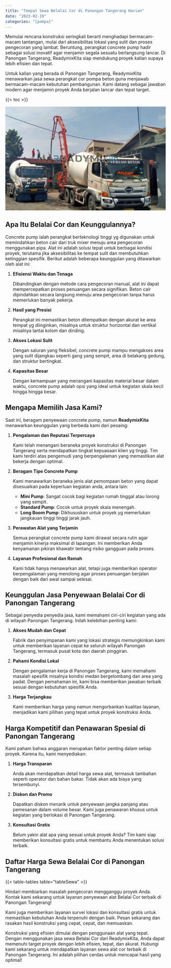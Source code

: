 ```yaml
---
title: "Tempat Sewa Belalai Cor di Panongan Tangerang Harian"
date: "2023-02-19"
categories: "[pompa]"
---
```


Memulai rencana konstruksi seringkali berarti menghadapi bermacam-macam tantangan, mulai dari aksesibilitas lokasi yang sulit dan proses pengecoran yang lambat. Beruntung, perangkat concrete pump hadir sebagai solusi inovatif agar menjamin segala sesuatu berlangsung lancar. Di Panongan Tangerang, ReadymixKita siap mendukung proyek kalian supaya lebih efisien dan tepat.

Untuk kalian yang berada di Panongan Tangerang, ReadymixKita menawarkan jasa sewa perangkat cor pompa beton guna menjawab bermacam-macam kebutuhan pembangunan. Kami datang sebagai jawaban modern agar menjamin proyek Anda berjalan lancar dan tepat target.

{{< toc >}}

![Tempat Sewa Belalai Cor di Panongan Tangerang Harian](/images/pompa/sewa-pompa-20.jpg)

## Apa Itu Belalai Cor dan Keunggulannya?

Concrete pump ialah perangkat berteknologi tinggi yg digunakan untuk memindahkan beton cair dari truk mixer menuju area pengecoran menggunakan pipa. Alat ini adalah solusi tepat untuk berbagai kondisi proyek, terutama jika aksesibilitas ke tempat sulit dan membutuhkan ketinggian spesifik. Berikut adalah beberapa keunggulan yang ditawarkan oleh alat ini:

1. **Efisiensi Waktu dan Tenaga**

   Dibandingkan dengan metode cara pengecoran manual, alat ini dapat mempercepatkan proses penuangan secara signifikan. Beton cair dipindahkan secara langsung menuju area pengecoran tanpa harus memerlukan banyak pekerja.

2. **Hasil yang Presisi**

   Perangkat ini memastikan beton ditempatkan dengan akurat ke area tempat yg diinginkan, misalnya untuk struktur horizontal dan vertikal misalnya lantai kolom dan dinding.

3. **Akses Lokasi Sulit**

   Dengan saluran yang fleksibel, concrete pump mampu mengakses area yang sulit dijangkau seperti gang yang sempit, area di belakang gedung, dan struktur bertingkat.

4. **Kapasitas Besar**

   Dengan kemampuan yang menangani kapasitas material besar dalam waktu, concrete pump adalah opsi yang ideal untuk kegiatan skala kecil hingga hingga besar.

## Mengapa Memilih Jasa Kami?

Saat ini, beragam penyewaan concrete pump, namun **ReadymixKita** menawarkan keunggulan yang berbeda kami dari pesaing:

1. **Pengalaman dan Reputasi Terpercaya**

   Kami telah menangani beraneka proyek konstruksi di Panongan Tangerang serta mendapatkan tingkat kepuasaan klien yg tinggi. Tim kami terdiri atas pengemudi yang berpengalaman yang memastikan alat bekerja dengan optimal.

2. **Beragam Tipe Concrete Pump**

   Kami menawarkan beraneka jenis alat pemompaan beton yang dapat disesuaikan pada keperluan kegiatan anda, antara lain:
   - **Mini Pump**: Sangat cocok bagi kegiatan rumah tinggal atau lorong yang sempit.
   - **Standard Pump**: Cocok untuk proyek skala menengah.
   - **Long Boom Pump**: Dikhususkan untuk proyek yg memerlukan jangkauan tinggi tinggi jarak jauh.

3. **Perawatan Alat yang Terjamin**

   Semua perangkat concrete pump kami dirawat secara rutin agar menjamin kinerja maksimal di lapangan. Ini memberikan Anda kenyamanan pikiran khawatir tentang risiko gangguan pada proses.

4. **Layanan Profesional dan Ramah**

   Kami tidak hanya menawarkan alat, tetapi juga memberikan operator berpengalaman yang menolong agar proses penuangan berjalan dengan baik dari awal sampai selesai.

## Keunggulan Jasa Penyewaan Belalai Cor di Panongan Tangerang

Sebagai penyedia penyedia jasa, kami memahami ciri-ciri kegiatan yang ada di wilayah Panongan Tangerang. Inilah kelebihan penting kami:

1. **Akses Mudah dan Cepat**

   Fabrik dan penyimpanan kami yang lokasi strategis memungkinkan kami untuk memberikan layanan cepat ke seluruh wilayah Panongan Tangerang, termasuk pusat kota dan daerah pinggiran.

2. **Pahami Kondisi Lokal**

   Dengan pengalaman kerja di Panongan Tangerang, kami memahami masalah spesifik misalnya kondisi medan bergelombang dan area yang padat. Dengan pemahaman ini, kami bisa memberikan jawaban terbaik sesuai dengan kebutuhan spesifik Anda.

3. **Harga Terjangkau**

   Kami memberikan harga yang namun mengorbankan kualitas layanan, menjadikan kami pilihan yang tepat untuk proyek konstruksi Anda.

## Harga Kompetitif dan Penawaran Spesial di Panongan Tangerang

Kami paham bahwa anggaran merupakan faktor penting dalam setiap proyek. Karena itu, kami menyediakan:

1. **Harga Transparan**

   Anda akan mendapatkan detail harga sewa alat, termasuk tambahan seperti operator dan bahan bakar. Tidak akan ada biaya yang tersembunyi.

2. **Diskon dan Promo**

   Dapatkan diskon menarik untuk penyewaan jangka panjang atau pemesanan dalam volume besar. Kami juga penawaran khusus untuk kegiatan yang berlokasi di Panongan Tangerang.

3. **Konsultasi Gratis**

   Belum yakin alat apa yang sesuai untuk proyek Anda? Tim kami siap memberikan konsultasi gratis untuk membantu Anda menentukan solusi terbaik.

## Daftar Harga Sewa Belalai Cor di Panongan Tangerang

{{< table-tables table="tableSewa" >}}

Hindari membiarkan masalah pengecoran mengganggu proyek Anda. Kontak kami sekarang untuk layanan penyewaan alat Belalai Cor terbaik di Panongan Tangerang!

Kami juga memberikan layanan survei lokasi dan konsultasi gratis untuk memastikan kebutuhan Anda terpenuhi dengan baik. Pesan sekarang dan rasakan hasil konstruksi yang cepat, cepat, dan memuaskan.

Konstruksi yang efisien dimulai dengan penggunaan alat yang tepat. Dengan menggunakan jasa sewa Belalai Cor dari ReadymixKita, Anda dapat memenuhi target proyek dengan lebih efisien, tepat, dan akurat. Hubungi kami sekarang untuk mendapatkan layanan sewa alat cor terbaik di Panongan Tangerang. Ini adalah pilihan cerdas untuk mencapai hasil yang optimal!
